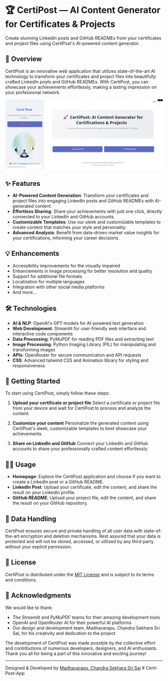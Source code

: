# 🏆 CertiPost — AI Content Generator for Certificates & Projects

Create stunning LinkedIn posts and GitHub READMEs from your certificates and project files using CertiPost's AI-powered content generator.

## 📖 Overview

CertiPost is an innovative web application that utilizes state-of-the-art AI technology to transform your certificates and project files into beautifully crafted LinkedIn posts and GitHub READMEs. With CertiPost, you can showcase your achievements effortlessly, making a lasting impression on your professional network.

<p align="center">
 <img width="600" src="Certi Post photo.png" alt="CertiPost Showcase">
</p>

## ✨ Features

- **AI-Powered Content Generation**: Transform your certificates and project files into engaging LinkedIn posts and GitHub READMEs with AI-generated content.
- **Effortless Sharing**: Share your achievements with just one click, directly connected to your LinkedIn and GitHub accounts.
- **Customizable Templates**: Use our sleek and customizable templates to create content that matches your style and personality.
- **Advanced Analysis**: Benefit from data-driven market value insights for your certifications, informing your career decisions.

## 💡 Enhancements

- Accessibility improvements for the visually impaired
- Enhancements in image processing for better resolution and quality
- Support for additional file formats
- Localization for multiple languages
- Integration with other social media platforms
- And more...

## 🛠 Technologies

- **AI & NLP**: OpenAI's GPT models for AI-powered text generation
- **Web Development**: Streamlit for user-friendly web interface and interactive code components
- **Data Processing**: PyMuPDF for reading PDF files and extracting text
- **Image Processing**: Python Imaging Library (PIL) for manipulating and transforming images
- **APIs**: OpenRouter for secure communication and API requests
- **CSS**: Advanced tailwind CSS and Animation library for styling and responsiveness

## 🚀 Getting Started

To start using CertiPost, simply follow these steps:

1. **Upload your certificate or project file**
  Select a certificate or project file from your device and wait for CertiPost to process and analyze the content.

2. **Customize your content**
  Personalize the generated content using CertiPost's sleek, customizable templates to best showcase your achievements.

3. **Share on LinkedIn and GitHub**
  Connect your LinkedIn and GitHub accounts to share your professionally crafted content effortlessly.

## 🧑‍💻 Usage

- **Homepage**: Explore the CertiPost application and choose if you want to create a LinkedIn post or a GitHub README.
- **LinkedIn Post**: Upload your certificate, edit the content, and share the result on your LinkedIn profile.
- **GitHub README**: Upload your project file, edit the content, and share the result on your GitHub repository.

## 🔄 Data Handling

CertiPost ensures secure and private handling of all user data with state-of-the-art encryption and deletion mechanisms. Rest assured that your data is protected and will not be stored, accessed, or utilized by any third party without your explicit permission.

## 📄 License

CertiPost is distributed under the [MIT License](https://choosealicense.com/licenses/mit/) and is subject to its terms and conditions.

## 🙏 Acknowledgments

We would like to thank:

- The Streamlit and PyMuPDF teams for their amazing development tools
- OpenAI and OpenRouter AI for their powerful AI platforms
- Our design and development team, Madhavarapu. Chandra Sekhara Sri Sai, for his creativity and dedication to the project

The development of CertiPost was made possible by the collective effort and contributions of numerous developers, designers, and AI enthusiasts. Thank you all for being a part of this innovative and exciting journey!

---

Designed & Developed by [Madhavarapu. Chandra Sekhara Sri Sai](mailto:madhavarapuchandrasekhara@gmail.com)
#   C e r t i - P o s t - A p p 
 
 